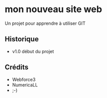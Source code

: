 # mon nouveau site web

Un projet pour apprendre à utiliser GIT


## Historique

* v1.0 début du projet

## Crédits

* Webforce3
* NumericaLL
* ;-)

